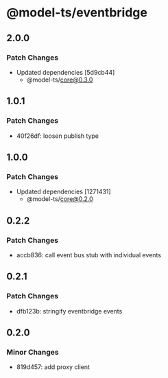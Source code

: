 # @model-ts/eventbridge

## 2.0.0

### Patch Changes

- Updated dependencies [5d9cb44]
  - @model-ts/core@0.3.0

## 1.0.1

### Patch Changes

- 40f26df: loosen publish type

## 1.0.0

### Patch Changes

- Updated dependencies [1271431]
  - @model-ts/core@0.2.0

## 0.2.2

### Patch Changes

- accb836: call event bus stub with individual events

## 0.2.1

### Patch Changes

- dfb123b: stringify eventbridge events

## 0.2.0

### Minor Changes

- 819d457: add proxy client
